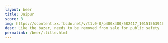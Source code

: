 ```yaml
---
layout: beer
title: Jaipur
score: 3
img: https://scontent.xx.fbcdn.net/v/t1.0-0/p480x480/582417_10151563946028745_982723381_n.jpg?oh=140ff48b636304fa0b735ddf761952b9&oe=59202DC5
desc: Like the bazar, needs to be removed from sale for public safety
permalink: /beer/:title.html
---
```

